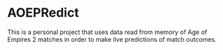 # AOEPRedict

This is a personal project that uses data read from memory of 
Age of Empires 2 matches in order to make live predictions of
match outcomes.
